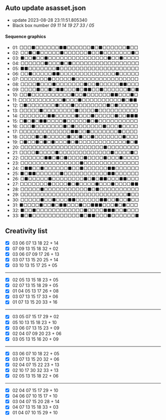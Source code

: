 ## Auto update asasset.json

* update 2023-08-28 23:11:51.805340
* Black box number _09 11 14 19 27 33 / 05_
#### Sequence graphics

* 01: □□□■□□□□□□■■□□□□□□■□■□□□□□□■□□
* 02: □□■□■□□□□□■□□□□□□■□□■□□□□□□□■□
* 03: ■□□■□□■□□□□□□□□□□□□□□□■□□■□□□□
* 04: □□□□□□■□□□■□■□□□□□□□□□□□□□□□□□
* 05: ■■□□□□□□□■□□□□□□□□□□□□□□□□□□□□
* 06: □□■□□□□□■■□□□□□□□□□□□□□□■□□□□□
* 07: □□□□□□□■□□□□□■□□□□□□□□□□□□□□□□
* 08: □□□□■□□□■□□□□□□□■□□■□□□□□■■□□□
* 09: □□□□■□□■□■■□□□■□■■□□■□□□□□□■□■
* 10: □□■□□□□□□□□□□■□□■□□□□□□■■□□□■□
* 11: □□□□□□□□□□□■□□□■□□□□□□□□□□■□■■
* 12: □■□□□□□□□■□□□■□□□□□□□□■□■□□□□□
* 13: □□□□□■□□□□□□□□■□□□□■□□□□□□□□□□
* 14: □□□□□□□■■□□□□□■□□□■□□□□□■□□■■■
* 15: □■□■□■■□□□□■□□□□□■□■□□□□□□□□□□
* 16: □□□■□□□□□□□■□■□□□□□□□■□□□■□□□□
* 17: □□□□□□□□□□□□□■■□□■□□□□□□□■□□□□
* 18: □□□□■□■□□□□□■□□■□□■□□□□□□□■□□□
* 19: □■□□■□■□■□□□■□■□□□□□□□□□□□□■□■
* 20: □□□□□□□□□□□□□□□□□□□□□■□□□□□□□□
* 21: □□□□■□□□□■□□□□□□□□□□□□□■□□□□■□
* 22: □□□□□□■■□■□■□□□□■□□□□■□□□■□□□□
* 23: □□□□□□□□□□□□□□□■□□□□□□□□□□□□□□
* 24: □■■□□■□□□□□□■□□■□□□□□□■■□□□□□□
* 25: ■□■■□□□□□□■□□□□□□□□□□□■■□□□□□□
* 26: □■□□□□□■□□□□□□□□■□■□■■□□□■■□□□
* 27: □□□□□□□■□□□□■□■□□□□■□□□■□□□□■■
* 28: □□□□□■□□□□□□□□□□□■□■□□□□□□□□□□
* 29: □□□□□□□□□□□□□□□□□□□□□□□□□□□■□□
* 30: □□□□□■□□■□□□■■□□□□□□■■□□■□□■□□
* 31: ■□□□□■□□■□■■□□□■□□■■■□□□■□■□□□
* 32: ■□□■□□□□□□□□□□□□■□□□□■■■□□■□□□
* 33: ■□■□□□□□□□□□□□□■□■■□□□■□□□□□□■
## Creativity list

- [x] 03 06 07 13 18 22 + 14
- [x] 07 09 13 15 18 32 + 02
- [x] 03 06 07 09 17 26 + 13
- [x] 03 07 13 15 20 25 + 14
- [x] 03 10 13 15 17 25 + 05
***
- [x] 02 05 13 15 18 23 + 05
- [x] 02 07 13 15 18 29 + 05
- [x] 01 04 05 13 17 26 + 08
- [x] 03 07 13 15 17 33 + 06
- [x] 01 07 13 15 20 33 + 16
***
- [x] 03 05 07 15 17 29 + 02
- [x] 05 10 13 15 18 23 + 10
- [x] 03 06 07 13 15 23 + 09
- [x] 02 04 07 09 20 23 + 06
- [x] 03 05 13 15 16 20 + 09
***
- [x] 03 06 07 10 18 22 + 05
- [x] 03 07 13 15 20 32 + 06
- [x] 02 04 07 15 22 23 + 13
- [x] 02 10 17 30 32 33 + 13
- [x] 02 05 13 15 18 22 + 06
***
- [x] 02 04 07 15 17 29 + 10
- [x] 04 06 07 10 15 17 + 10
- [x] 03 04 07 15 20 28 + 14
- [x] 04 07 13 15 18 33 + 03
- [x] 01 04 07 10 15 29 + 10
